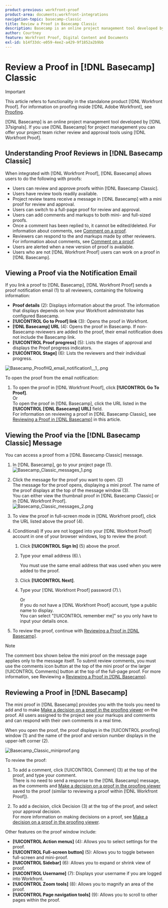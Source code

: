 ```yaml
---
product-previous: workfront-proof
product-area: documents;workfront-integrations
navigation-topic: basecamp-classic
title: Review a Proof in Basecamp Classic
description: Basecamp is an online project management tool developed by 37signals. If you use Basecamp for project management you can offer your project team richer review and approval tools using [!DNL Workfront Proof].
author: Courtney
feature: Workfront Proof, Digital Content and Documents
exl-id: b14f33dc-e059-4ee2-a429-9f1852a2b9bb
---
```

# Review a Proof in [!DNL Basecamp] Classic

>[!IMPORTANT]
>
>This article refers to functionality in the standalone product [!DNL Workfront Proof]. For information on proofing inside [!DNL Adobe Workfront], see [Proofing](../../../review-and-approve-work/proofing/proofing.md).

[!DNL Basecamp] is an online project management tool developed by [!DNL 37signals]. If you use [!DNL Basecamp] for project management you can offer your project team richer review and approval tools using [!DNL Workfront Proof].

## Understanding Proof Reviews in [!DNL Basecamp Classic]

When integrated with [!DNL Workfront Proof], [!DNL Basecamp] allows users to do the following with proofs:

* Users can review and approve proofs within [!DNL Basecamp Classic].
* Users have review tools readily available.
* Project review teams receive a message in [!DNL Basecamp] with a mini proof for review and approval.
* Users can switch to a full-page proof for review and approval.
* Users can add comments and markups to both mini- and full-sized proofs.
* Once a comment has been replied to, it cannot be edited/deleted. For information about comments, see [Comment on a proof](../../../review-and-approve-work/proofing/reviewing-proofs-within-workfront/comment-on-a-proof/comment-on-proof.md).
* Reviewers can respond to the and markups made by other reviewers. For information about comments, see [Comment on a proof](../../../review-and-approve-work/proofing/reviewing-proofs-within-workfront/comment-on-a-proof/comment-on-proof.md).
* Users are alerted when a new version of proof is available.
* Users who are not [!DNL Workfront Proof] users can work on a proof in [!DNL Basecamp].

## Viewing a Proof via the Notification Email

If you link a proof to [!DNL Basecamp], [!DNL Workfront Proof] sends a proof notification email (1) to all reviewers, containing the following information:

* **Proof details** (2): Displays information about the proof. The information that displays depends on how your Workfront administrator has configured Basecamp.
* **[!UICONTROL Go to Proof] link** (3): Opens the proof in Workfront. 
* **[!DNL Basecamp] URL** (4): Opens the proof in Basecamp. If non-Basecamp reviewers are added to the proof, their email notification does not include the Basecamp link.
* **[!UICONTROL Proof progress]** (5): Lists the stages of approval and displays the Proof progress indicators.
* **[!UICONTROL Stage]** (6): Lists the reviewers and their individual progress.

![Basecamp_ProofHQ_email_notification1__1_.png](assets/basecamp-proofhq-email-notification1--1--350x202.png)

To open the proof from the email notification:

1. To open the proof in [!DNL Workfront Proof], click **[!UICONTROL Go To Proof]**.\
   Or\
   To open the proof in [!DNL Basecamp], click the URL listed in the **[!UICONTROL [!DNL Basecamp] URL]** field.\
   For information on reviewing a proof in [!DNL Basecamp Classic], see [Reviewing a Proof in [!DNL Basecamp]](#reviewing-a-proof-in-basecamp) in this article.

## Viewing the Proof via the [!DNL Basecamp Classic] Message

You can access a proof from a [!DNL Basecamp Classic] message. 

1. In [!DNL Basecamp], go to your project page (1).\
   ![Basecamp_Classic_messages_1.png](assets/basecamp-classic-messages-1-350x120.png)

1. Click the message for the proof you want to open. (2)\
   The message for the proof opens, displaying a mini proof. The name of the proof displays at the top of the message window (3).\
   You can either view the thumbnail proof in [!DNL Basecamp Classic] or in [!DNL Workfront Proof].\
   ![Basecamp_Classic_messages_2.png](assets/basecamp-classic-messages-2-350x501.png)

1. To view the proof in full-screen mode in [!DNL Workfront proof], click the URL listed above the proof (4).
1. (Conditional) If you are not logged into your [!DNL Workfront Proof] account in one of your browser windows, log to review the proof:

   1. Click **[!UICONTROL Sign In]** (5) above the proof.
   1. Type your email address (6).\

      You must use the same email address that was used when you were added to the proof.
   1. Click **[!UICONTROL Next]**.
   1. Type your [!DNL Workfront Proof] password (7).\

      Or\
      If you do not have a [!DNL Workfront Proof] account, type a public name to display.\
      You can select "[!UICONTROL remember me]" so you only have to input your details once.

1. To review the proof, continue with [Reviewing a Proof in [!DNL Basecamp]](#reviewing-a-proof-in-basecamp).

>[!NOTE]
>
> The comment box shown below the mini proof on the message page applies only to the message itself. To submit review comments, you must use the comments icon button at the top of the mini proof or the larger [!UICONTROL Comments] button at the top of the full-page proof. For more information, see Reviewing a [Reviewing a Proof in [!DNL Basecamp]](#reviewing-a-proof-in-basecamp).

## Reviewing a Proof in [!DNL Basecamp]

The mini proof in [!DNL Basecamp] provides you with the tools you need to add and to make [Make a decision on a proof in the proofing viewer](../../../review-and-approve-work/proofing/reviewing-proofs-within-workfront/make-a-decision-on-a-proof/make-decisions-on-proof.md) on the proof. All users assigned to the project see your markups and comments and can respond with their own comments in a real time.

When you open the proof, the proof displays in the [!UICONTROL proofing] window (1) and the name of the proof and version number displays in the upper-left corner (2).

![Basecamp_Classic_miniproof.png](assets/basecamp-classic-miniproof-350x350.png)

To review the proof:

1. To add a comment, click [!UICONTROL Comment] (3) at the top of the proof, and type your comment.\
   There is no need to send a response to the [!DNL Basecamp] message, as the comments and [Make a decision on a proof in the proofing viewer](../../../review-and-approve-work/proofing/reviewing-proofs-within-workfront/make-a-decision-on-a-proof/make-decisions-on-proof.md) saved to the proof (similar to reviewing a proof within [!DNL Workfront Proof]).

1. To add a decision, click Decision (3) at the top of the proof, and select your approval decision.\
   For more information on making decisions on a proof, see [Make a decision on a proof in the proofing viewer](../../../review-and-approve-work/proofing/reviewing-proofs-within-workfront/make-a-decision-on-a-proof/make-decisions-on-proof.md#making-a-decision-on-a-proof).

Other features on the proof window include:

* **[!UICONTROL Action menus]** (4): Allows you to select settings for the proof.
* **[!UICONTROL Full-screen button]** (5): Allows you to toggle between full-screen and mini-proof.
* **[!UICONTROL Sidebar]** (6): Allows you to expand or shrink view of proof.
* **[!UICONTROL Username]** (7): Displays your username if you are logged into Workfront.
* **[!UICONTROL Zoom tools]** (8): Allows you to magnify an area of the proof.
* **[!UICONTROL Page navigation tools]** (9): Allows you to scroll to other pages within the proof.

<!--For more information on reviewing proofs, see [Legacy proofing viewer Overview](../../../workfront-proof/wp-work-proofsfiles/review-proofs-lpv/legacy-proofing-viewer.md).-->
